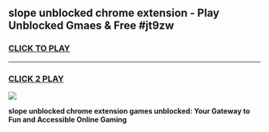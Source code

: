 
## slope unblocked chrome extension - Play Unblocked Gmaes & Free #jt9zw
<h3>
<a href="https://news.freeplayer.one?title=slope_unblocked_chrome_extension&ref=26F">CLICK TO PLAY</a></h3>
<hr>

<h3>
<a href="https://news.freeplayer.one?title=slope_unblocked_chrome_extension&ref=26F">CLICK 2 PLAY</a>
  
</h3>

<a href="https://news.freeplayer.one?title=slope_unblocked_chrome_extension&ref=26F/"><img src="https://clearcache.store/games.png"></a>


**slope unblocked chrome extension games unblocked: Your Gateway to Fun and Accessible Online Gaming**
